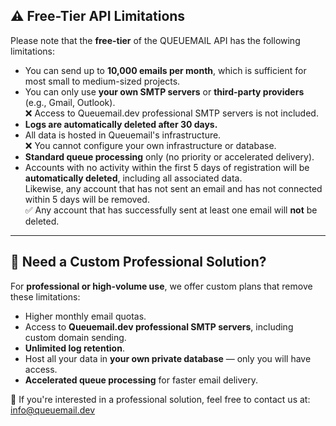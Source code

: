 ## ⚠️ Free-Tier API Limitations

Please note that the **free-tier** of the QUEUEMAIL API has the following limitations:

- You can send up to **10,000 emails per month**, which is sufficient for most small to medium-sized projects.
- You can only use **your own SMTP servers** or **third-party providers** (e.g., Gmail, Outlook).  
  ❌ Access to Queuemail.dev professional SMTP servers is not included.
- **Logs are automatically deleted after 30 days.**
- All data is hosted in Queuemail's infrastructure.  
  ❌ You cannot configure your own infrastructure or database.
- **Standard queue processing** only (no priority or accelerated delivery).
- Accounts with no activity within the first 5 days of registration will be **automatically deleted**, including all associated data.  
  Likewise, any account that has not sent an email and has not connected within 5 days will be removed.  
  ✅ Any account that has successfully sent at least one email will **not** be deleted.

---

## 💼 Need a Custom Professional Solution?

For **professional or high-volume use**, we offer custom plans that remove these limitations:

- Higher monthly email quotas.
- Access to **Queuemail.dev professional SMTP servers**, including custom domain sending.
- **Unlimited log retention**.
- Host all your data in **your own private database** — only you will have access.
- **Accelerated queue processing** for faster email delivery.

📩 If you're interested in a professional solution, feel free to contact us at:  
[info@queuemail.dev](mailto:info@queuemail.dev)
